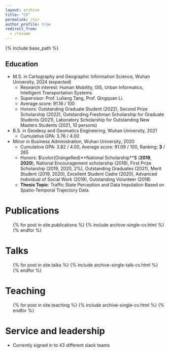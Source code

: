 ```yaml
---
layout: archive
title: "CV"
permalink: /cv/
author_profile: true
redirect_from:
  - /resume
---
```


{% include base_path %}

Education
-----
* M.S. in Cartography and Geographic Information Science, Wuhan University, 2024 (expected)
  * Research interest: Human Mobility, GIS, Urban Informatics, Intelligent Transportation Systems
  * Supervisor: Prof. Luliang Tang, Prof. Qingquan Li.
  * Average score: 91.16 / 100
  * Honors: Outstanding Graduate Student (2022), Second Prize Scholarship (2022), Outstanding Freshman Scholarship for Graduate Students (2021), Laboratory Scholarship for Outstanding New Masters Students (2021, 10 persons)
* B.S. in Geodesy and Geomatics Engineering, Wuhan University, 2021
  * Cumulative GPA: 3.76 / 4.00 <br>
* Minor in Business Administration, Wuhan University, 2020 <br>
  * Cumulative GPA: 3.82 / 4.00, Average score: 91.09 / 100, Ranking: **3** / 265<br>
  * Honors: $\color{OrangeRed}**National Scholarship**$ (**2019**, **2020**), National Encouragement scholarship (2018), First Prize Scholarship (2019, 2020, 2%), Outstanding Graduates (2021), Merit Student (2019, 2020), Excellent Student Cadre (2020), Advanced Individual of Social Work (2019), Outstanding Volunteer (2018)<br>
  * **Thesis Topic**: Traffic State Perception and Data Imputation Based on Spatio-Temporal Trajectory Data.


Publications
======
  <ul>{% for post in site.publications %}
    {% include archive-single-cv.html %}
  {% endfor %}</ul>
  
Talks
======
  <ul>{% for post in site.talks %}
    {% include archive-single-talk-cv.html %}
  {% endfor %}</ul>
  
Teaching
======
  <ul>{% for post in site.teaching %}
    {% include archive-single-cv.html %}
  {% endfor %}</ul>
  
Service and leadership
======
* Currently signed in to 43 different slack teams
